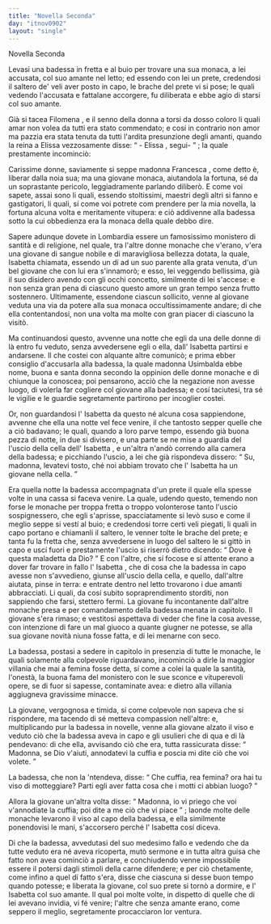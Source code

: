 ```yaml
---
title: "Novella Seconda"
day: "itnov0902"
layout: "single"
---
```

<html>
 <head>
 </head>
 <body>
  <div id="nov0902" type="novella" who="elissa">
   <head>
    Novella Seconda
   </head>
   <argument>
    <p>
     <milestone id="p09020001"/>
     Levasi una badessa in fretta e al buio per trovare una sua monaca, a lei accusata, col suo amante nel letto; ed essendo con lei un prete, credendosi il saltero de' veli aver posto in capo, le brache del prete vi si pose; le quali vedendo l'accusata e fattalane accorgere, fu diliberata e ebbe agio di starsi col suo amante.
    </p>
   </argument>
   <div3 type="commentary" who="author">
    <p>
     <milestone id="p09020002"/>
     Gi&agrave; si tacea
     <name persref="filomena" type="person">
      Filomena
     </name>
     , e il senno della donna a torsi da dosso coloro li quali amar non volea da tutti era stato commendato; e cos&iacute; in contrario non amor ma pazzia era stata tenuta da tutti l'ardita presunzione degli amanti, quando
     <name persref="emilia" type="person">
      la reina
     </name>
     a
     <name persref="elissa" type="person">
      Elissa
     </name>
     vezzosamente disse:
     <q direct="unspecified" who="emilia">
      -
      <name persref="elissa" type="person">
       Elissa
      </name>
      , segui-
     </q>
     ; la quale prestamente incominci&ograve;:
    </p>
   </div3>
   <div3 type="commentary" who="elissa">
    <p>
     <milestone id="p09020003"/>
     Carissime donne, saviamente si seppe
     <name persref="francesca" type="person">
      madonna Francesca
     </name>
     , come detto &egrave;, liberar dalla noia sua; ma una giovane monaca, aiutandola la fortuna, s&eacute; da un soprastante pericolo, leggiadramente parlando diliber&ograve;.
     <milestone id="p09020004"/>
     E come voi sapete, assai sono li quali, essendo stoltissimi, maestri degli altri si fanno e gastigatori, li quali, s&iacute; come voi potrete com prendere per la mia novella, la fortuna alcuna volta e meritamente vitupera: e ci&ograve; addivenne alla badessa sotto la cui obbedienza era la monaca della quale debbo dire.
    </p>
   </div3>
   <p>
    <milestone id="p09020005"/>
    Sapere adunque dovete in
    <name placeref="lombardia" type="place">
     Lombardia
    </name>
    essere un famosissimo monistero di santit&agrave; e di religione, nel quale, tra l'altre donne monache che v'erano, v'era una giovane di sangue nobile e di maravigliosa bellezza dotata, la quale,
    <name persref="isabetta" type="person">
     Isabetta
    </name>
    chiamata, essendo un d&iacute; ad un suo parente alla grata venuta, d'un bel giovane che con lui era s'innamor&ograve;; e esso, lei veggendo bellissima, gi&agrave; il suo disidero avendo con gli occhi concetto, similmente di lei s'accese: e non senza gran pena di ciascuno questo amore un gran tempo senza frutto sostennero.
    <milestone id="p09020006"/>
    Ultimamente, essendone ciascun sollicito, venne al giovane veduta una via da potere alla sua monaca occultissimamente andare; di che ella contentandosi, non una volta ma molte con gran piacer di ciascuno la visit&ograve;.
   </p>
   <p>
    <milestone id="p09020007"/>
    Ma continuandosi questo, avvenne una notte che egli da una delle donne di l&agrave; entro fu veduto, senza avvedersene egli o ella, dall'
    <name persref="isabetta" type="person">
     Isabetta
    </name>
    partirsi e andarsene. Il che costei con alquante altre comunic&ograve;; e prima ebber consiglio d'accusarla alla badessa, la quale
    <name persref="usimbalda" type="person">
     madonna Usimbalda
    </name>
    ebbe nome, buona e santa donna secondo la oppinion delle donne monache e di chiunque la conoscea; poi pensarono, acci&ograve; che la negazione non avesse luogo, di volerla far cogliere col giovane alla badessa; e cos&iacute; taciutesi, tra s&eacute; le vigilie e le guardie segretamente partirono per incoglier costei.
   </p>
   <p>
    <milestone id="p09020008"/>
    Or, non guardandosi l'
    <name persref="isabetta" type="person">
     Isabetta
    </name>
    da questo n&eacute; alcuna cosa sappiendone, avvenne che ella una notte vel fece venire, il che tantosto sepper quelle che a ci&ograve; badavano; le quali, quando a loro parve tempo, essendo gi&agrave; buona pezza di notte, in due si divisero, e una parte se ne mise a guardia del l'uscio della cella dell'
    <name persref="isabetta" type="person">
     Isabetta
    </name>
    , e un'altra n'and&ograve; correndo alla camera della badessa; e picchiando l'uscio, a lei che gi&agrave; rispondeva dissero:
    <q direct="unspecified" who="monache-0902">
     Su, madonna, levatevi tosto, ch&eacute; noi abbiam trovato che l'
     <name persref="isabetta" type="person">
      Isabetta
     </name>
     ha un giovane nella cella.
    </q>
   </p>
   <p>
    <milestone id="p09020009"/>
    Era quella notte la badessa accompagnata d'un prete il quale ella spesse volte in una cassa si faceva venire. La quale, udendo questo, temendo non forse le monache per troppa fretta o troppo volonterose tanto l'uscio sospignessero, che egli s'aprisse, spacciatamente si lev&ograve; suso e come il meglio seppe si vest&iacute; al buio; e credendosi torre certi veli piegati, li quali in capo portano e chiamanli il saltero, le venner tolte le brache del prete;
    <milestone id="p09020010"/>
    e tanta fu la fretta che, senza avvedersene in luogo del saltero le si gitt&ograve; in capo e usc&iacute; fuori e prestamente l'uscio si riserr&ograve; dietro dicendo:
    <q direct="unspecified" who="usimbalda">
     Dove &egrave; questa maladetta da Dio?
    </q>
    <milestone id="p09020011"/>
    E con l'altre, che s&iacute; focose e s&iacute; attente erano a dover far trovare in fallo l'
    <name persref="isabetta" type="person">
     Isabetta
    </name>
    , che di cosa che la badessa in capo avesse non s'avvedieno, giunse all'uscio della cella, e quello, dall'altre aiutata, pinse in terra: e entrate dentro nel letto trovarono i due amanti abbracciati. Li quali, da cos&iacute; subito sopraprendimento storditi, non sappiendo che farsi, stettero fermi.
    <milestone id="p09020012"/>
    La giovane fu incontanente dall'altre monache presa e per comandamento della badessa menata in capitolo. Il giovane s'era rimaso; e vestitosi aspettava di veder che fine la cosa avesse, con intenzione di fare un mal giuoco a quante giugner ne potesse, se alla sua giovane novit&agrave; niuna fosse fatta, e di lei menarne con seco.
   </p>
   <p>
    <milestone id="p09020013"/>
    La badessa, postasi a sedere in capitolo in presenzia di tutte le monache, le quali solamente alla colpevole riguardavano, incominci&ograve; a dirle la maggior villania che mai a femina fosse detta, s&iacute; come a colei la quale la santit&agrave;, l'onest&agrave;, la buona fama del monistero con le sue sconce e vituperevoli opere, se di fuor si sapesse, contaminate avea: e dietro alla villania aggiugneva gravissime minacce.
   </p>
   <p>
    <milestone id="p09020014"/>
    La giovane, vergognosa e timida, s&iacute; come colpevole non sapeva che si rispondere, ma tacendo di s&eacute; metteva compassion nell'altre: e, multiplicando pur la badessa in novelle, venne alla giovane alzato il viso e veduto ci&ograve; che la badessa aveva in capo e gli usulieri che di qua e di l&agrave; pendevano:
    <milestone id="p09020015"/>
    di che ella, avvisando ci&ograve; che era, tutta rassicurata disse:
    <q direct="unspecified" who="isabetta">
     Madonna, se Dio v'aiuti, annodatevi la cuffia e poscia mi dite ci&ograve; che voi volete.
    </q>
   </p>
   <p>
    <milestone id="p09020016"/>
    La badessa, che non la 'ntendeva, disse:
    <q direct="unspecified" who="usimbalda">
     Che cuffia, rea femina? ora hai tu viso di motteggiare? Parti egli aver fatta cosa che i motti ci abbian luogo?
    </q>
   </p>
   <p>
    <milestone id="p09020017"/>
    Allora la giovane un'altra volta disse:
    <q direct="unspecified" who="isabetta">
     Madonna, io vi priego che voi v'annodiate la cuffia; poi dite a me ci&ograve; che vi piace
    </q>
    ; laonde molte delle monache levarono il viso al capo della badessa, e ella similmente ponendovisi le mani, s'accorsero perch&eacute; l'
    <name persref="isabetta" type="person">
     Isabetta
    </name>
    cos&iacute; diceva.
   </p>
   <p>
    <milestone id="p09020018"/>
    Di che la badessa, avvedutasi del suo medesimo fallo e vedendo che da tutte veduto era n&eacute; aveva ricoperta, mut&ograve; sermone e in tutta altra guisa che fatto non avea cominci&ograve; a parlare, e conchiudendo venne impossibile essere il potersi dagli stimoli della carne difendere; e per ci&ograve; chetamente, come infino a quel d&iacute; fatto s'era, disse che ciascuna si desse buon tempo quando potesse; e liberata la giovane, col suo prete si torn&ograve; a dormire, e l'
    <name persref="isabetta" type="person">
     Isabetta
    </name>
    col suo amante.
    <milestone id="p09020019"/>
    Il qual poi molte volte, in dispetto di quelle che di lei avevano invidia, vi f&eacute; venire; l'altre che senza amante erano, come seppero il meglio, segretamente procacciaron lor ventura.
   </p>
  </div>
 </body>
</html>